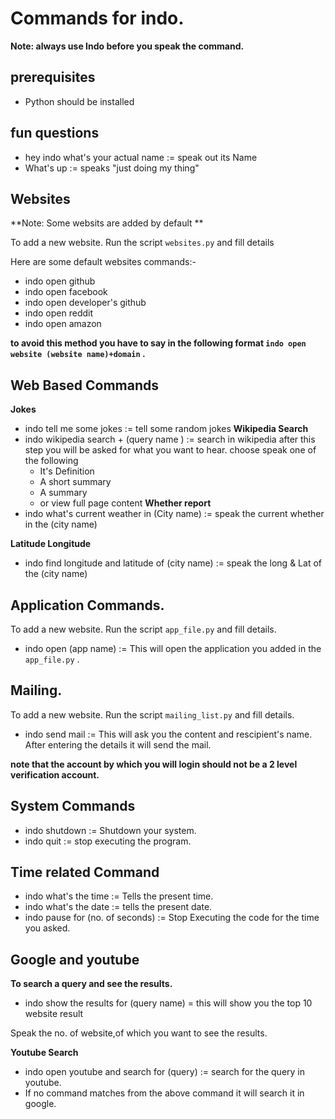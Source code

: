 # Commands for indo.
**Note: always use Indo before you speak the command.**
## prerequisites 
* Python should be installed
## fun questions
* hey indo what\'s your actual name := speak out its Name
* What's up := speaks "just doing my thing"
## Websites
**Note: Some websits are added by default ** 

To add a new website. Run the script ``` websites.py ``` and fill details

Here are some default websites commands:-
* indo open github
* indo open facebook
* indo open developer's github
* indo open reddit
* indo open amazon

**to avoid this method you have to say in the following format ``` indo open website (website name)+domain ``` .**
## Web Based Commands
**Jokes**
* indo tell me some jokes  := tell some random jokes
**Wikipedia Search**
* indo wikipedia search + (query name ) := search in wikipedia
after this step you will be asked for what you want to hear. choose speak one of the following
  * It's Definition
  * A short summary
  * A summary
  * or view full page content
**Whether report**
* indo what\'s current weather in (City name) := speak the current whether in the (city name)

**Latitude Longitude**
* indo find longitude and latitude of (city name)  := speak the long & Lat of the (city name)
## Application Commands.

To add a new website. Run the script ``` app_file.py ``` and fill details.
* indo open (app name)  := This will open the application you added in the ``` app_file.py ``` .

## Mailing.

To add a new website. Run the script ``` mailing_list.py ``` and fill details.

* indo send mail := This will ask you the content and rescipient's name. After entering the details it will send the mail.

**note that the account by which you will login should not be a 2 level verification account.**
## System Commands
* indo shutdown  := Shutdown your system.
* indo quit  := stop executing the program.

## Time related Command
* indo what's the time  := Tells the present time.
* indo what's the date  := tells the present date.
* indo pause for (no. of seconds) := Stop Executing the code for the time you asked.

## Google and youtube

**To search a query and see the results.**
* indo show the results for (query name)  = this will show you the top 10 website result

Speak the no. of website,of which you want to see the results.

**Youtube Search**

* indo open youtube and search for (query)  := search for the query in youtube.
* If no command matches from the above command it will search it in google.
 
